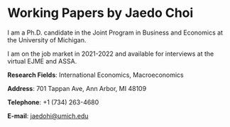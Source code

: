 # Working Papers by Jaedo Choi



I am a Ph.D. candidate in the Joint Program in Business and Economics at the University of Michigan. 

I am on the job market in 2021-2022 and available for interviews at the virtual EJME and ASSA.



**Research Fields**: International Economics, Macroeconomics 

**Address**: 701 Tappan Ave, Ann Arbor, MI 48109

**Telephone**: +1 (734) 263-4680

**E-mail**: jaedohi@umich.edu 
